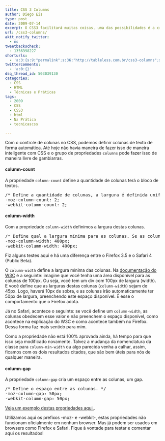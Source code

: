 ```yaml
---
title: CSS 3 Columns
author: Diego Eis
type: post
date: 2009-07-14
excerpt: O CSS3 facilitará muitas coisas, uma das possibilidades é a criação automatica de colunas em blocos de textos. Para tanto, utilizamos as propriedades de columns do CSS3.
url: /css3-columns/
aktt_notify_twitter:
  - no
tweetbackscheck:
  - 1356398227
shorturls:
  - 'a:3:{s:9:"permalink";s:36:"http://tableless.com.br/css3-columns";s:7:"tinyurl";s:26:"http://tinyurl.com/3n52zh9";s:4:"isgd";s:19:"http://is.gd/FWnt9o";}'
twittercomments:
  - 'a:0:{}'
dsq_thread_id: 503039130
categories:
  - CSS
  - HTML
  - Técnicas e Práticas
tags:
  - 2009
  - CSS
  - CSS3
  - html
  - Na Prática
  - tecnicascss

---
```

Com o controle de colunas no CSS, podemos definir colunas de texto de forma automática. Até hoje não havia maneira de fazer isso de maneira inteligente com CSS e o grupo de propriedades `columns` pode fazer isso de maneira livre de gambiarras.

#### column-count

A propriedade `column-count` define a quantidade de colunas terá o bloco de textos.

<pre lang="css" line="1">/* Define a quantidade de colunas, a largura é definida uniformimente. */
-moz-column-count: 2;
-webkit-column-count: 2;
</pre>

#### column-width

Com a propriedade `column-width` definimos a largura destas colunas.

<pre lang="css" line="1">/* Define qual a largura mínima para as colunas. Se as colunas forem expremidas, fazendo com que a largura delas fique menor que este valor, elas se transformam em 1 coluna automaticamente */
-moz-column-width: 400px; 
-webkit-column-width: 400px; 
</pre>

Fiz alguns testes aqui e há uma diferença entre o Firefox 3.5 e o Safari 4 (Public Beta).
  
O `column-width` define a largura mínima das colunas. Na [documentação do W3C][1] é a seguinte: imagine que você tenha uma área disponível para as colunas de 100px. Ou seja, você tem um div com 100px de largura (width). E você define que as larguras destas colunas (`column-width`) sejam de 45px. Logo, haverá 10px de sobra, e as colunas irão automaticamente ter 50px de largura, preenchendo este espaço disponível. É esse o comportamento que o Firefox adota.

Já no Safari, acontece o seguinte: se você define um `column-width`, as colunas obedecem esse valor e não preenchem o espaço disponível, como acontece na explicação do W3C e como acontece também no Firefox. Dessa forma faz mais sentido para mim. 

Como a propriedade não está 100% aprovada ainda, há tempo para que isso seja modificado novamente. Talvez a mudança da nomenclatura da classe para `column-min-width` ou algo parecida venha a calhar, assim, ficamos com os dois resultados citados, que são bem úteis para nós de qualquer maneira.

#### column-gap

A propriedade `column-gap` cria um espaço entre as colunas, um gap.

<pre lang="css" line="1">/* Define o espaço entre as colunas. */
-moz-column-gap: 50px;
-webkit-column-gap: 50px;
</pre>

[Veja um exemplo destas propriedades aqui.][2].

Utilizamos aqui os prefixos -moz- e -webkit-, estas propriedades não funcionam oficialmente em nenhum browser. Mas já podem ser usados em browsers como Firefox e Safari. Fique à vontade para testar e comentar aqui os resultados!

 [1]: http://www.w3.org/TR/css3-multicol/#cw
 [2]: http://tableless.com.br/uploads/2009/07/css3-columns.html